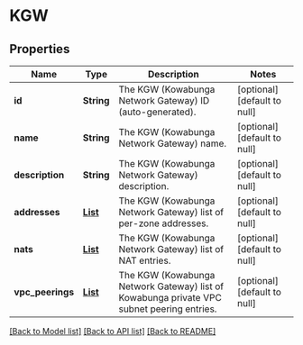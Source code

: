 # KGW
## Properties

| Name | Type | Description | Notes |
|------------ | ------------- | ------------- | -------------|
| **id** | **String** | The KGW (Kowabunga Network Gateway) ID (auto-generated). | [optional] [default to null] |
| **name** | **String** | The KGW (Kowabunga Network Gateway) name. | [optional] [default to null] |
| **description** | **String** | The KGW (Kowabunga Network Gateway) description. | [optional] [default to null] |
| **addresses** | [**List**](KGWZoneSettings.md) | The KGW (Kowabunga Network Gateway) list of per-zone addresses. | [optional] [default to null] |
| **nats** | [**List**](KGWNat.md) | The KGW (Kowabunga Network Gateway) list of NAT entries. | [optional] [default to null] |
| **vpc\_peerings** | [**List**](KGWVpcPeering.md) | The KGW (Kowabunga Network Gateway) list of Kowabunga private VPC subnet peering entries. | [optional] [default to null] |

[[Back to Model list]](../README.md#documentation-for-models) [[Back to API list]](../README.md#documentation-for-api-endpoints) [[Back to README]](../README.md)

